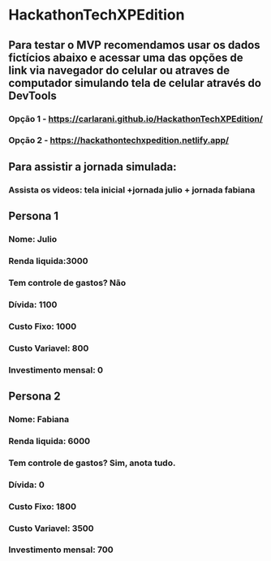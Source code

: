 # HackathonTechXPEdition

## Para testar o MVP recomendamos usar os dados fictícios abaixo e acessar uma das opções de link via navegador do celular ou atraves de computador simulando tela de celular através do DevTools
### Opção 1 - https://carlarani.github.io/HackathonTechXPEdition/
### Opção 2 - https://hackathontechxpedition.netlify.app/

## Para assistir a jornada simulada:
### Assista os videos: tela inicial +jornada julio + jornada fabiana

## Persona 1 
### Nome: Julio
### Renda liquida:3000
### Tem controle de gastos? Não
### Dívida: 1100
### Custo Fixo: 1000
### Custo Variavel: 800
### Investimento mensal: 0

## Persona 2 
### Nome: Fabiana
### Renda liquida: 6000
### Tem controle de gastos? Sim, anota tudo.
### Dívida: 0
### Custo Fixo: 1800
### Custo Variavel: 3500
### Investimento mensal: 700
